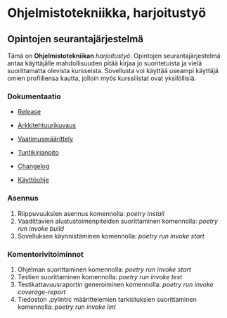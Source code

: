 # Ohjelmistotekniikka, harjoitustyö

## Opintojen seurantajärjestelmä


Tämä on **Ohjelmistotekniikan** *harjoitustyö*. Opintojen seurantajärjestelmä antaa käyttäjälle mahdollisuuden pitää kirjaa jo suoritetuista ja vielä suorittamatta olevista kursseista. Sovellusta voi käyttää useampi käyttäjä omien profiiliensa kautta, jolloin myös kurssilistat ovat yksilöllisiä.


### Dokumentaatio

- [Release](https://github.com/eevis1/ot-harjoitustyo2022/releases/tag/viikko5_)

- [Arkkitehtuurikuvaus](https://github.com/eevis1/ot-harjoitustyo2022/blob/master/dokumentaatio/arkkitehtuuri.md)

- [Vaatimusmäärittely](https://github.com/eevis1/ot-harjoitustyo2022/blob/master/dokumentaatio/vaatimusmaarittely.md)

- [Tuntikirjanpito](https://github.com/eevis1/ot-harjoitustyo2022/blob/master/dokumentaatio/tuntikirjanpito.md)

- [Changelog](https://github.com/eevis1/ot-harjoitustyo2022/blob/master/dokumentaatio/changelog.md)

- [Käyttöohje](https://github.com/eevis1/ot-harjoitustyo2022/blob/master/dokumentaatio/kayttoohje.md)


### Asennus

1. Riippuvuuksien asennus komennolla: *poetry install*
2. Vaadittavien alustustoimenpiteiden suorittaminen komennolla: *poetry run invoke build*
3. Sovelluksen käynnistäminen komennolla: *poetry run invoke start*


### Komentorivitoiminnot

1. Ohjelman suorittaminen komennolla: *poetry run invoke start*
2. Testien suorittaminen komennolla: *poetry run invoke test*
3. Testikattavuusraportin generoiminen komennolla: *poetry run invoke coverage-report*
4. Tiedoston .pylintrc määrittelemien tarkistuksien suorittaminen komennolla: *poetry run invoke lint*
